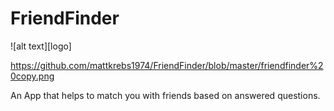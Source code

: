# FriendFinder


![alt text][logo]

https://github.com/mattkrebs1974/FriendFinder/blob/master/friendfinder%20copy.png


An App that helps to match you with friends based on answered questions. 
